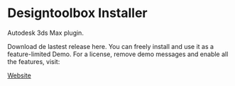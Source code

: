 # Designtoolbox Installer

Autodesk 3ds Max plugin.

Download de lastest release here.
You can freely install and use it as a feature-limited Demo. For a license, remove demo messages and enable all the features, visit:

[Website](http://atelierbump.com)
